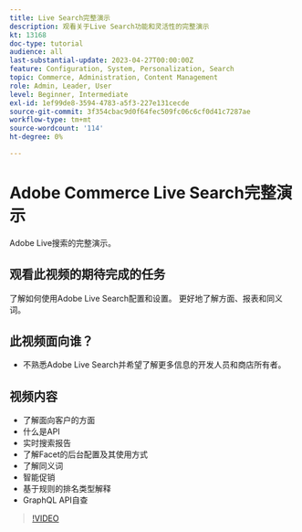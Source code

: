 ```yaml
---
title: Live Search完整演示
description: 观看关于Live Search功能和灵活性的完整演示
kt: 13168
doc-type: tutorial
audience: all
last-substantial-update: 2023-04-27T00:00:00Z
feature: Configuration, System, Personalization, Search
topic: Commerce, Administration, Content Management
role: Admin, Leader, User
level: Beginner, Intermediate
exl-id: 1ef99de8-3594-4783-a5f3-227e131cecde
source-git-commit: 3f354cbac9d0f64fec509fc06c6cf0d41c7287ae
workflow-type: tm+mt
source-wordcount: '114'
ht-degree: 0%

---
```


# Adobe Commerce Live Search完整演示

Adobe Live搜索的完整演示。

## 观看此视频的期待完成的任务

了解如何使用Adobe Live Search配置和设置。 更好地了解方面、报表和同义词。

## 此视频面向谁？

* 不熟悉Adobe Live Search并希望了解更多信息的开发人员和商店所有者。

## 视频内容

* 了解面向客户的方面
* 什么是API
* 实时搜索报告
* 了解Facet的后台配置及其使用方式
* 了解同义词
* 智能促销
* 基于规则的排名类型解释
* GraphQL API自查

>[!VIDEO](https://video.tv.adobe.com/v/3418996?learn=on)
